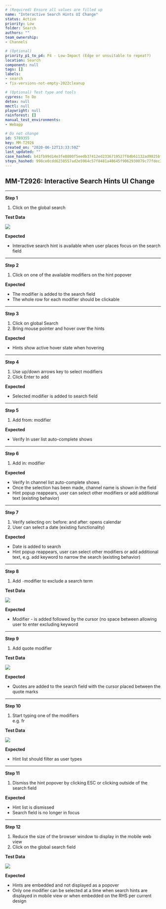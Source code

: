 ```yaml
---
# (Required) Ensure all values are filled up
name: "Interactive Search Hints UI Change"
status: Active
priority: Low
folder: Search
authors: ""
team_ownership: 
- Channels

# (Optional)
priority_p1_to_p4: P4 - Low-Impact (Edge or unsuitable to repeat?)
location: Search
component: null
tags: []
labels: 
- search
- fix-versions-not-empty-2022cleanup

# (Optional) Test type and tools
cypress: To Do
detox: null
mmctl: null
playwright: null
rainforest: []
manual_test_environments: 
- Webapp

# Do not change
id: 5789355
key: MM-T2926
created_on: "2020-06-12T13:33:59Z"
last_updated: ""
case_hashed: b41fb99d14e3fe0800f5eedb37412ed2336719527f84b61132ad9825bfd0b5452e73cc2dd42fade94bd8b755266647dd
steps_hashed: 998ce0cdd6238557ad2e5964c57f8481a48645f9062930079c77fdec309035b3e7958f136221d8476badc97a8f6ec583
---
```


<!-- (Auto-generated) Based on frontmatter's "key" and "name" -->

## MM-T2926: Interactive Search Hints UI Change

---

**Step 1**

1. Click on the global search

**Test Data**

![](https://smartbear-tm4j-prod-us-west-2-attachment-rich-text.s3.us-west-2.amazonaws.com/embedded-f3277290f945470c4add5d21ef3dc7ca7b74388fc7152bfb6b99ae58c66a95a8-1591968817938-Screen+Shot+2020-06-12+at+9.33.29+AM.png)

**Expected**

- Interactive search hint is available when user places focus on the search field

---

**Step 2**

1. Click on one of the available modifiers on the hint popover

**Expected**

- The modifier is added to the search field
- The whole row for each modifier should be clickable

---

**Step 3**

1. Click on global Search
2. Bring mouse pointer and hover over the hints

**Expected**

- Hints show active hover state when hovering

---

**Step 4**

1. Use up/down arrows key to select modifiers
2. Click Enter to add

**Expected**

- Selected modifier is added to search field

---

**Step 5**

1. Add from: modifier

**Expected**

- Verify In user list auto-complete shows

---

**Step 6**

1. Add in: modifier

**Expected**

- Verify In channel list auto-complete shows
- Once the selection has been made, channel name is shown in the field
- Hint popup reappears, user can select other modifiers or add additional text (existing behavior)

---

**Step 7**

1. Verify selecting on: before: and after: opens calendar
2. User can select a date (existing functionality)

**Expected**

- Date is added to search
- Hint popup reappears, user can select other modifiers or add additional text, e.g. add keyword to narrow the search (existing behavior)

---

**Step 8**

1. Add `-`modifier to exclude a search term

**Test Data**

![](https://smartbear-tm4j-prod-us-west-2-attachment-rich-text.s3.us-west-2.amazonaws.com/embedded-f3277290f945470c4add5d21ef3dc7ca7b74388fc7152bfb6b99ae58c66a95a8-1591968625989-Screen+Shot+2020-06-12+at+9.30.17+AM.png)

**Expected**

- Modifier - is added followed by the cursor (no space between allowing user to enter excluding keyword

---

**Step 9**

1. Add quote modifier

**Test Data**

![](https://smartbear-tm4j-prod-us-west-2-attachment-rich-text.s3.us-west-2.amazonaws.com/embedded-f3277290f945470c4add5d21ef3dc7ca7b74388fc7152bfb6b99ae58c66a95a8-1591968659559-Screen+Shot+2020-06-12+at+9.30.49+AM.png)

**Expected**

- Quotes are added to the search field with the cursor placed between the quote marks

---

**Step 10**

1. Start typing one of the modifiers\
   e.g. fr

**Test Data**

![](https://smartbear-tm4j-prod-us-west-2-attachment-rich-text.s3.us-west-2.amazonaws.com/embedded-f3277290f945470c4add5d21ef3dc7ca7b74388fc7152bfb6b99ae58c66a95a8-1591968160821-Screen+Shot+2020-06-12+at+9.22.26+AM.png)

**Expected**

- Hint list should filter as user types

---

**Step 11**

1. Dismiss the hint popover by clicking ESC or clicking outside of the search field

**Expected**

- Hint list is dismissed
- Search field is no longer in focus

---

**Step 12**

1. Reduce the size of the browser window to display in the mobile web view
2. Click on the global search field

**Test Data**

![](https://smartbear-tm4j-prod-us-west-2-attachment-rich-text.s3.us-west-2.amazonaws.com/embedded-f3277290f945470c4add5d21ef3dc7ca7b74388fc7152bfb6b99ae58c66a95a8-1591968224698-Screen+Shot+2020-06-12+at+9.20.05+AM.png)

**Expected**

- Hints are embedded and not displayed as a popover
- Only one modifier can be selected at a time when search hints are displayed in mobile view or when embedded on the RHS per current design
